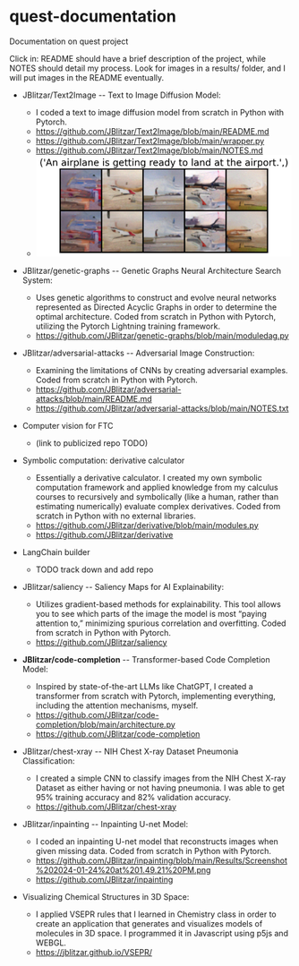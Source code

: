 # quest-documentation

Documentation on quest project

Click in: README should have a brief description of the project, while NOTES should detail my process. Look for images in a results/ folder, and I will put images in the README eventually.

- JBlitzar/Text2Image -- Text to Image Diffusion Model:

  - I coded a text to image diffusion model from scratch in Python with Pytorch.
  - https://github.com/JBlitzar/Text2Image/blob/main/README.md
  - https://github.com/JBlitzar/Text2Image/blob/main/wrapper.py
  - https://github.com/JBlitzar/Text2Image/blob/main/NOTES.md
  - <img src="https://github.com/JBlitzar/Text2Image/blob/main/runs/run_3_jxa/featured/epoch_46_step_3999.png">

- JBlitzar/genetic-graphs -- Genetic Graphs Neural Architecture Search System:

  - Uses genetic algorithms to construct and evolve neural networks represented as Directed Acyclic Graphs in order to determine the optimal architecture. Coded from scratch in Python with Pytorch, utilizing the Pytorch Lightning training framework.
  - https://github.com/JBlitzar/genetic-graphs/blob/main/moduledag.py

- JBlitzar/adversarial-attacks -- Adversarial Image Construction:

  - Examining the limitations of CNNs by creating adversarial examples. Coded from scratch in Python with Pytorch.
  - https://github.com/JBlitzar/adversarial-attacks/blob/main/README.md
  - https://github.com/JBlitzar/adversarial-attacks/blob/main/NOTES.txt

- Computer vision for FTC

  - (link to publicized repo TODO)

- Symbolic computation: derivative calculator

  - Essentially a derivative calculator. I created my own symbolic computation framework and applied knowledge from my calculus courses to recursively and symbolically (like a human, rather than estimating numerically) evaluate complex derivatives. Coded from scratch in Python with no external libraries.
  - https://github.com/JBlitzar/derivative/blob/main/modules.py
  - https://github.com/JBlitzar/derivative

- LangChain builder

  - TODO track down and add repo

- JBlitzar/saliency -- Saliency Maps for AI Explainability:

  - Utilizes gradient-based methods for explainability. This tool allows you to see which parts of the image the model is most “paying attention to,” minimizing spurious correlation and overfitting. Coded from scratch in Python with Pytorch.
  - https://github.com/JBlitzar/saliency

- **JBlitzar/code-completion** -- Transformer-based Code Completion Model:

  - Inspired by state-of-the-art LLMs like ChatGPT, I created a transformer from scratch with Pytorch, implementing everything, including the attention mechanisms, myself.
  - https://github.com/JBlitzar/code-completion/blob/main/architecture.py
  - https://github.com/JBlitzar/code-completion

- JBlitzar/chest-xray -- NIH Chest X-ray Dataset Pneumonia Classification:

  - I created a simple CNN to classify images from the NIH Chest X-ray Dataset as either having or not having pneumonia. I was able to get 95% training accuracy and 82% validation accuracy.
  - https://github.com/JBlitzar/chest-xray

- JBlitzar/inpainting -- Inpainting U-net Model:

  - I coded an inpainting U-net model that reconstructs images when given missing data. Coded from scratch in Python with Pytorch.
  - https://github.com/JBlitzar/inpainting/blob/main/Results/Screenshot%202024-01-24%20at%201.49.21%20PM.png
  - https://github.com/JBlitzar/inpainting

- Visualizing Chemical Structures in 3D Space:
  - I applied VSEPR rules that I learned in Chemistry class in order to create an application that generates and visualizes models of molecules in 3D space. I programmed it in Javascript using p5js and WEBGL.
  - https://jblitzar.github.io/VSEPR/

<!--
next projects:

transformers -- Text-based project?
 - Machine translation
 - Summarization
 - Sentiment analysis
 - Vectorization?
 - Generation
 - Sentence completion
 - **Code completion**

Image ideas:
 - Colorization
 - Style transfer
 - Disease detection
 - Image-text alignment type stuff: captioning?

Audio
 - Captioning
 - Audio event detection
 - Language detection
 - Bird song, whale song recognition
 - Denoising
 - Song classification
 -->
